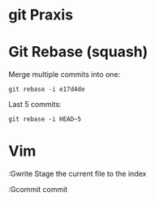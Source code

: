 # git Praxis

Git Rebase (squash)
===================

Merge multiple commits into one:

    git rebase -i e17d4de

Last 5 commits:

    git rebase -i HEAD~5


Vim
===

:Gwrite Stage the current file to the index

:Gcommit commit

